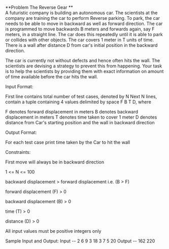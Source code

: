 **Problem The Reverse Gear **  
A futuristic company is building an autonomous car. The scientists at the company are training the car to perform Reverse parking. To park, the car needs to be able to move in backward as well as forward direction. The car is programmed to move backwards B meters and forwards again, say F meters, in a straight line. The car does this repeatedly until it is able to park or collides with other objects. The car covers 1 meter in T units of time. There is a wall after distance D from car's initial position in the backward direction.

The car is currently not without defects and hence often hits the wall. The scientists are devising a strategy to prevent this from happening. Your task is to help the scientists by providing them with exact information on amount of time available before the car hits the wall.
 

Input Format:

First line contains total number of test cases, denoted by N
Next N lines, contain a tuple containing 4 values delimited by space
F B T D, where

F denotes forward displacement in meters
B denotes backward displacement in meters
T denotes time taken to cover 1 meter
D denotes distance from Car's starting position and the wall in backward direction
 

 

Output Format:

For each test case print time taken by the Car to hit the wall
 

Constraints:

First move will always be in backward direction

1 <= N <= 100

backward displacement > forward displacement i.e. (B > F)

forward displacement (F) > 0

backward displacement (B) > 0

time (T) > 0

distance (D) > 0

All input values must be positive integers only

 

 

Sample Input and Output:
Input --
2
6 9 3 18
3 7 5 20
Output --
162
220
